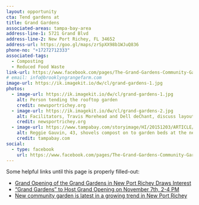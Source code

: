```yaml
---
layout: opportunity
cta: Tend gardens at
title: Grand Gardens
associated-areas: tampa-bay-area
address-line-1: 5721 Grand Blvd
address-line-2: New Port Richey, FL 34652
address-url: https://goo.gl/maps/zrSpXX98b1WJuQ836
phone-no: "+17272712333"
associated-tags: 
  - Composting
  - Reduced Food Waste
link-url: https://www.facebook.com/pages/The-Grand-Gardens-Community-Garden/356985644667166
# email: info@brooklyngrangefarm.com
image-url: https://ik.imagekit.io/dw/cl/grand-gardens-1.jpg
photos:
  - image-url: https://ik.imagekit.io/dw/cl/grand-gardens-1.jpg
    alt: Person tending the rooftop garden
    credit: newsportrichey.org
  - image-url: https://ik.imagekit.io/dw/cl/grand-gardens-2.jpg
    alt: Facilitators, Travis Morehead and Dell deChant, discuss layout for garden plots that will be available to local residents to grow their own vegetables.
    credit: newsportrichey.org
  - image-url: https://www.tampabay.com/storyimage/HI/20151203/ARTICLE/312039370/EP/1/1/EP-312039370.jpg&MaxW=1200&Q=66
    alt: Reggie Gauvin, 43, shovels compost on to garden beds at the newly established Grand Gardens in New Port Richey.
    credit: tampabay.com
social:
  - type: facebook
    url: https://www.facebook.com/pages/The-Grand-Gardens-Community-Garden/356985644667166
---
```

Some helpful links until this page is properly filled-out:

- [Grand Opening of the Grand Gardens in New Port Richey Draws Interest](https://newsportrichey.org/2015/11/27/grand-opening-of-the-grand-gardens-in-new-port-richey-draws-interest/)
- [“Grand Gardens” to Host Grand Opening on November 7th, 2-4 PM](https://newsportrichey.org/2015/10/26/grand-gardens-to-host-grand-opening-on-november-7th-2-4-pm/)
- [New community garden is latest in a growing trend in New Port Richey](https://www.tampabay.com/features/humaninterest/new-community-garden-is-latest-in-a-growing-trend-in-new-port-richey/2256291)